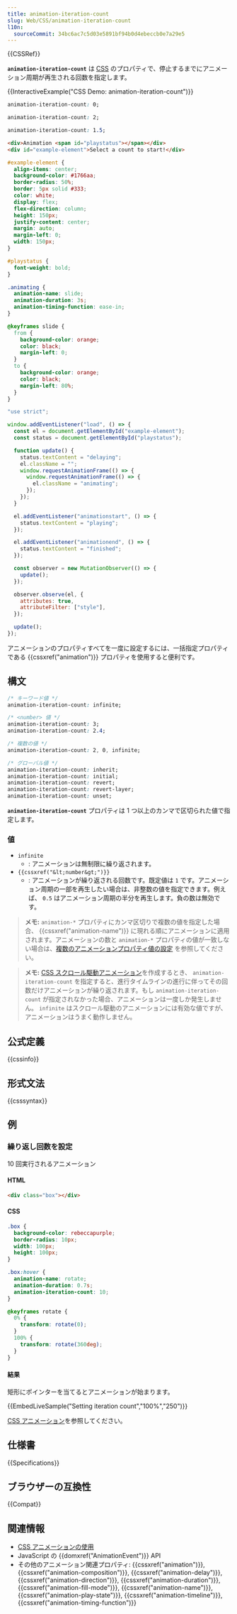 ```yaml
---
title: animation-iteration-count
slug: Web/CSS/animation-iteration-count
l10n:
  sourceCommit: 34bc6ac7c5d03e5891bf94b0d4ebeccb0e7a29e5
---
```


{{CSSRef}}

**`animation-iteration-count`** は [CSS](/ja/docs/Web/CSS) のプロパティで、停止するまでにアニメーション周期が再生される回数を指定します。

{{InteractiveExample("CSS Demo: animation-iteration-count")}}

```css interactive-example-choice
animation-iteration-count: 0;
```

```css interactive-example-choice
animation-iteration-count: 2;
```

```css interactive-example-choice
animation-iteration-count: 1.5;
```

```html interactive-example
<div>Animation <span id="playstatus"></span></div>
<div id="example-element">Select a count to start!</div>
```

```css interactive-example
#example-element {
  align-items: center;
  background-color: #1766aa;
  border-radius: 50%;
  border: 5px solid #333;
  color: white;
  display: flex;
  flex-direction: column;
  height: 150px;
  justify-content: center;
  margin: auto;
  margin-left: 0;
  width: 150px;
}

#playstatus {
  font-weight: bold;
}

.animating {
  animation-name: slide;
  animation-duration: 3s;
  animation-timing-function: ease-in;
}

@keyframes slide {
  from {
    background-color: orange;
    color: black;
    margin-left: 0;
  }
  to {
    background-color: orange;
    color: black;
    margin-left: 80%;
  }
}
```

```js interactive-example
"use strict";

window.addEventListener("load", () => {
  const el = document.getElementById("example-element");
  const status = document.getElementById("playstatus");

  function update() {
    status.textContent = "delaying";
    el.className = "";
    window.requestAnimationFrame(() => {
      window.requestAnimationFrame(() => {
        el.className = "animating";
      });
    });
  }

  el.addEventListener("animationstart", () => {
    status.textContent = "playing";
  });

  el.addEventListener("animationend", () => {
    status.textContent = "finished";
  });

  const observer = new MutationObserver(() => {
    update();
  });

  observer.observe(el, {
    attributes: true,
    attributeFilter: ["style"],
  });

  update();
});
```

アニメーションのプロパティすべてを一度に設定するには、一括指定プロパティである {{cssxref("animation")}} プロパティを使用すると便利です。

## 構文

```css
/* キーワード値 */
animation-iteration-count: infinite;

/* <number> 値 */
animation-iteration-count: 3;
animation-iteration-count: 2.4;

/* 複数の値 */
animation-iteration-count: 2, 0, infinite;

/* グローバル値 */
animation-iteration-count: inherit;
animation-iteration-count: initial;
animation-iteration-count: revert;
animation-iteration-count: revert-layer;
animation-iteration-count: unset;
```

**`animation-iteration-count`** プロパティは 1 つ以上のカンマで区切られた値で指定します。

### 値

- `infinite`
  - : アニメーションは無制限に繰り返されます。
- `{{cssxref("&lt;number&gt;")}}`
  - : アニメーションが繰り返される回数です。既定値は `1` です。アニメーション周期の一部を再生したい場合は、非整数の値を指定できます。例えば、 `0.5` はアニメーション周期の半分を再生します。負の数は無効です。

> **メモ:** `animation-*` プロパティにカンマ区切りで複数の値を指定した場合、 {{cssxref("animation-name")}} に現れる順にアニメーションに適用されます。アニメーションの数と `animation-*` プロパティの値が一致しない場合は、[複数のアニメーションプロパティ値の設定](/ja/docs/Web/CSS/CSS_animations/Using_CSS_animations#複数のアニメーションプロパティ値の設定) を参照してください。

> **メモ:** [CSS スクロール駆動アニメーション](/ja/docs/Web/CSS/CSS_scroll-driven_animations)を作成するとき、 `animation-iteration-count` を指定すると、進行タイムラインの進行に伴ってその回数だけアニメーションが繰り返されます。もし `animation-iteration-count` が指定されなかった場合、アニメーションは一度しか発生しません。 `infinite` はスクロール駆動のアニメーションには有効な値ですが、アニメーションはうまく動作しません。

## 公式定義

{{cssinfo}}

## 形式文法

{{csssyntax}}

## 例

### 繰り返し回数を設定

10 回実行されるアニメーション

#### HTML

```html
<div class="box"></div>
```

#### CSS

```css
.box {
  background-color: rebeccapurple;
  border-radius: 10px;
  width: 100px;
  height: 100px;
}

.box:hover {
  animation-name: rotate;
  animation-duration: 0.7s;
  animation-iteration-count: 10;
}

@keyframes rotate {
  0% {
    transform: rotate(0);
  }
  100% {
    transform: rotate(360deg);
  }
}
```

#### 結果

矩形にポインターを当てるとアニメーションが始まります。

{{EmbedLiveSample("Setting iteration count","100%","250")}}

[CSS アニメーション](/ja/docs/Web/CSS/CSS_animations/Using_CSS_animations)を参照してください。

## 仕様書

{{Specifications}}

## ブラウザーの互換性

{{Compat}}

## 関連情報

- [CSS アニメーションの使用](/ja/docs/Web/CSS/CSS_animations/Using_CSS_animations)
- JavaScript の {{domxref("AnimationEvent")}} API
- その他のアニメーション関連プロパティ: {{cssxref("animation")}}, {{cssxref("animation-composition")}}, {{cssxref("animation-delay")}}, {{cssxref("animation-direction")}}, {{cssxref("animation-duration")}}, {{cssxref("animation-fill-mode")}}, {{cssxref("animation-name")}}, {{cssxref("animation-play-state")}}, {{cssxref("animation-timeline")}}, {{cssxref("animation-timing-function")}}
